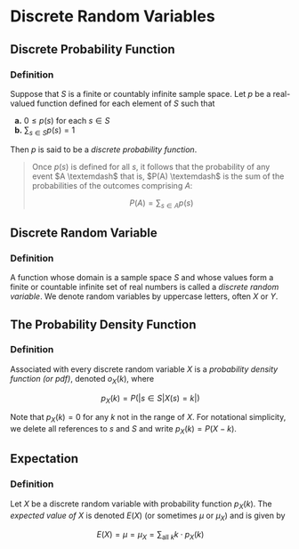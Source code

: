 # Discrete Random Variables

## Discrete Probability Function
### Definition
Suppose that $S$ is a finite or countably infinite sample space. Let $p$ be a real-valued function defined for each element of $S$ such that

&nbsp; **a.** $0 \leq p(s)$ for each $s \in S$\
&nbsp; **b.** $\sum_{s \in S} p(s) = 1$

Then $p$ is said to be a *discrete probability function*.

> Once $p(s)$ is defined for all $s$, it follows that the probability of any event $A \textemdash$ that is, $P(A) \textemdash$ is the sum of the probabilities of the outcomes comprising $A$:
>
> $$P(A) = \sum_{s \in A} p(s)$$

## Discrete Random Variable
### Definition

A function whose domain is a sample space $S$ and whose values form a finite or countable infinite set of real numbers is called a *discrete random variable*. We denote random variables by uppercase letters, often $X$ or $Y$.

## The Probability Density Function
### Definition

Associated with every discrete random variable $X$ is a *probability density function (or pdf)*, denoted $o_X(k)$, where

$$p_X(k) = P(| s \in S | X(s) = k |)$$

Note that $p_X(k) = 0$ for any $k$ not in the range of $X$. For notational simplicity, we delete all references to $s$ and $S$ and write $p_X(k) = P(X-k)$.

## Expectation
### Definition

Let $X$ be a discrete random variable with probability function $p_X(k)$. The *expected value of* $X$ is denoted $E(X)$ (or sometimes $\mu$ or $\mu_X$) and is given by 

$$E(X) = \mu = \mu_X = \sum_{\text{all $k$}} k \cdot p_X(k)$$
